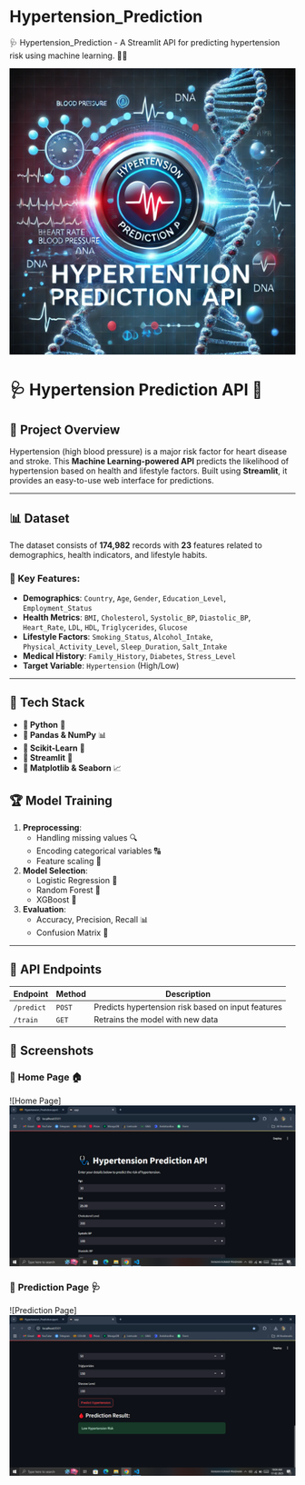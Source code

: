 # Hypertension_Prediction
🩺 Hypertension_Prediction - A Streamlit API for predicting hypertension risk using machine learning. 🚀🔬

<img src="https://github.com/rpjinu/Hypertension_Prediction/blob/main/project_image.png">

# 🩺 Hypertension Prediction API 🚀

## 📌 Project Overview
Hypertension (high blood pressure) is a major risk factor for heart disease and stroke. This **Machine Learning-powered API** predicts the likelihood of hypertension based on health and lifestyle factors. Built using **Streamlit**, it provides an easy-to-use web interface for predictions.

---

## 📊 Dataset
The dataset consists of **174,982** records with **23** features related to demographics, health indicators, and lifestyle habits.

### 🔹 Key Features:
- **Demographics**: `Country`, `Age`, `Gender`, `Education_Level`, `Employment_Status`
- **Health Metrics**: `BMI`, `Cholesterol`, `Systolic_BP`, `Diastolic_BP`, `Heart_Rate`, `LDL`, `HDL`, `Triglycerides`, `Glucose`
- **Lifestyle Factors**: `Smoking_Status`, `Alcohol_Intake`, `Physical_Activity_Level`, `Sleep_Duration`, `Salt_Intake`
- **Medical History**: `Family_History`, `Diabetes`, `Stress_Level`
- **Target Variable**: `Hypertension` (High/Low)

---

## 🚀 Tech Stack
- **📌 Python** 🐍
- **📌 Pandas & NumPy** 📊
- **📌 Scikit-Learn** 🤖
- **📌 Streamlit** 🎨
- **📌 Matplotlib & Seaborn** 📈

## 🏆 Model Training
1. **Preprocessing**:
   - Handling missing values 🔍
   - Encoding categorical variables 🔠
   - Feature scaling 📏
2. **Model Selection**:
   - Logistic Regression 🤖
   - Random Forest 🌳
   - XGBoost 🚀
3. **Evaluation**:
   - Accuracy, Precision, Recall 📊
   - Confusion Matrix 🔄

---

## 📡 API Endpoints
| Endpoint | Method | Description |
|----------|--------|-------------|
| `/predict` | `POST` | Predicts hypertension risk based on input features |
| `/train` | `GET` | Retrains the model with new data |


## 📸 Screenshots
### 🔹 **Home Page** 🏠
![Home Page]<img src="https://github.com/rpjinu/Hypertension_Prediction/blob/main/deploy_image%20(2).png">

### 🔹 **Prediction Page** 🩺
![Prediction Page]<img src="https://github.com/rpjinu/Hypertension_Prediction/blob/main/Predict_image.png">


